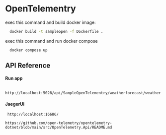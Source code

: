 
# OpenTelementry
exec this command and build docker image:


```bash
  docker build -t sampleopen -f Dockerfile .
```

exec this command and run docker compose

```bash
  docker compose up
```

## API Reference

#### Run app

```http
  http://localhost:5028/api/SampleOpenTelementry/weatherforecast/weather
```

#### JaegerUi

```http
 http://localhost:16686/
```
```http
https://github.com/open-telemetry/opentelemetry-dotnet/blob/main/src/OpenTelemetry.Api/README.md
```


